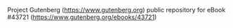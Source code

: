 Project Gutenberg (https://www.gutenberg.org) public repository for eBook #43721 (https://www.gutenberg.org/ebooks/43721)
